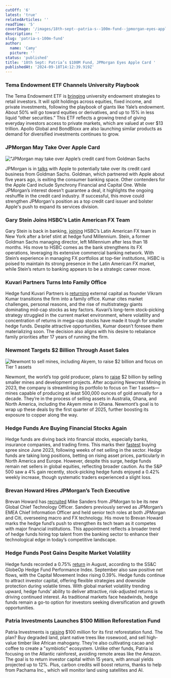 ```yaml
---
cutOff: '6'
latest: 'true'
relatedArticles: ''
readTime: '5'
coverImage: '/images/18th-sept--patria-s--100m-fund--jpmorgan-eyes-apple-card-a-c5Nz.jpg'
description: ''
slug: 'patria-s-100m-fund'
author:
  name: 'Camy'
  picture: ''
status: 'published'
title: '18th Sept: Patria’s $100M Fund, JPMorgan Eyes Apple Card '
publishedAt: '2024-09-18T14:12:39.919Z'
---
```


### Tema Endowment ETF Channels University Playbook

The Tema Endowment ETF is [bringing](https://www.bnnbloomberg.ca/investing/etfs/2024/09/17/an-endowment-etf-plans-to-ride-wall-streets-private-asset-craze/) university endowment strategies to retail investors. It will split holdings across equities, fixed income, and private investments, following the playbook of giants like Yale’s endowment. About 50% will go toward equities or derivatives, and up to 15% in less liquid “other securities.” This ETF reflects a growing trend of giving everyday investors access to private markets, which are valued at over $13 trillion. Apollo Global and BondBloxx are also launching similar products as demand for diversified investments continues to grow.

### JPMorgan May Take Over Apple Card

!["JPMorgan may take over Apple’s credit card from Goldman Sachs](/images/18th-sept--patria-s--100m-fund--jpmorgan-eyes-apple-card-a-M1ND.jpg)

JPMorgan is in [talks](https://www.bnnbloomberg.ca/business/company-news/2024/09/17/jpmorgan-joins-suitors-for-apple-card-that-goldman-wants-to-shed/) with Apple to potentially take over its credit card business from Goldman Sachs. Goldman, which partnered with Apple about five years ago, is exiting the consumer banking space. Other contenders for the Apple Card include Synchrony Financial and Capital One. While JPMorgan’s interest doesn’t guarantee a deal, it highlights the ongoing reshuffle in the credit card industry. If successful, this move could strengthen JPMorgan's position as a top credit card issuer and bolster Apple's push to expand its services division.

### Gary Stein Joins HSBC’s Latin American FX Team

Gary Stein is back in banking, [joining](https://www.hedgeweek.com/ex-goldman-sachs-md-goes-back-to-banking-with-hsbc-after-brief-millennium-stay/#:~:text=Gary%20Stein%2C%20a%20former%20managing,a%20report%20by%20eFinancial%20Careers.) HSBC’s Latin American FX team in New York after a brief stint at hedge fund Millennium. Stein, a former Goldman Sachs managing director, left Millennium after less than 18 months. His move to HSBC comes as the bank strengthens its FX operations, leveraging its extensive commercial banking network. With Stein’s experience in managing FX portfolios at top-tier institutions, HSBC is poised to maintain its strong presence in the Latin American FX market, while Stein’s return to banking appears to be a strategic career move.

### Kuvari Partners Turns Into Family Office

Hedge fund Kuvari Partners is [returning](https://www.bnnbloomberg.ca/business/company-news/2024/09/17/vikram-kumars-hedge-fund-kuvari-to-return-external-capital/) external capital as founder Vikram Kumar transitions the firm into a family office. Kumar cites market challenges, personal reasons, and the rise of multistrategy giants dominating mid-cap stocks as key factors. Kuvari’s long-term stock-picking strategy struggled in the current market environment, where volatility and concentration of returns in mega-cap stocks have made it tough for smaller hedge funds. Despite attractive opportunities, Kumar doesn’t foresee them materializing soon. The decision also aligns with his desire to rebalance family priorities after 17 years of running the firm.

### Newmont Targets $2 Billion Through Asset Sales

![Newmont to sell mines, including Akyem, to raise $2 billion and focus on Tier 1 assets](/images/18th-sept--patria-s--100m-fund--jpmorgan-eyes-apple-card-b-c1OT.jpg)

Newmont, the world’s top gold producer, plans to [raise](https://www.bnnbloomberg.ca/investing/2024/09/17/newmont-is-on-track-to-get-at-least-2-billion-from-asset-sales-coo-says/) $2 billion by selling smaller mines and development projects. After acquiring Newcrest Mining in 2023, the company is streamlining its portfolio to focus on Tier 1 assets—mines capable of producing at least 500,000 ounces of gold annually for a decade. They’re in the process of selling assets in Australia, Ghana, and North America, including the Akyem mine in Ghana. Newmont’s goal is to wrap up these deals by the first quarter of 2025, further boosting its exposure to copper along the way.

### Hedge Funds Are Buying Financial Stocks Again

Hedge funds are diving back into financial stocks, especially banks, insurance companies, and trading firms. This marks their [fastest](https://www.hedgeweek.com/hedge-funds-switch-focus-to-financial-sector-stocks/#:~:text=Hedge%20funds%20have%20returned%20to,brokerage%20division%20at%20Goldman%20Sachs.) buying spree since June 2023, following weeks of net selling in the sector. Hedge funds are taking long positions, betting on rising asset prices, particularly in North America and Europe. However, despite this surge, hedge funds remain net sellers in global equities, reflecting broader caution. As the S&P 500 saw a 4% gain recently, stock-picking hedge funds enjoyed a 0.42% weekly increase, though systematic traders experienced a slight loss.

### Brevan Howard Hires JPMorgan’s Tech Executive

Brevan Howard has [recruited](https://www.hedgeweek.com/brevan-howard-taps-jpmorgan-technologist-for-cto-role/#:~:text=Brevan%20Howard%20has%20become%20the,a%20report%20by%20eFinancial%20Careers.) Mike Sanders from JPMorgan to be its new Global Chief Technology Officer. Sanders previously served as JPMorgan’s EMEA Chief Information Officer and held senior tech roles at both JPMorgan and Citi, overseeing macro and FX technology. His move to Brevan Howard marks the hedge fund’s push to strengthen its tech team as it competes with major financial institutions. This appointment reflects a broader trend of hedge funds hiring top talent from the banking sector to enhance their technological edge in today’s competitive landscape.

### Hedge Funds Post Gains Despite Market Volatility

Hedge funds recorded a 0.75% [return](https://www.hedgeweek.com/hedge-funds-up-0-75-in-august-says-ssc-globeop/#:~:text=Hedge%20funds%20advanced%200.75%25%20in,%2C%20advanced%200.39%25%20for%20September.) in August, according to the SS&C GlobeOp Hedge Fund Performance Index. September also saw positive net flows, with the Capital Movement Index rising 0.39%. Hedge funds continue to attract investor capital, offering flexible strategies and downside protection during volatile times. With global market volatility trending upward, hedge funds’ ability to deliver attractive, risk-adjusted returns is driving continued interest. As traditional markets face headwinds, hedge funds remain a go-to option for investors seeking diversification and growth opportunities.

### Patria Investments Launches $100 Million Reforestation Fund

Patria Investments is [raising](https://www.bnnbloomberg.ca/investing/commodities/2024/09/17/alternative-investment-firm-launches-brazil-reforestation-fund/) $100 million for its first reforestation fund. The plan? Buy degraded land, plant native trees like rosewood, and sell high-value timber like African mahogany. They’re also cultivating cacao and coffee to create a "symbiotic" ecosystem. Unlike other funds, Patria is focusing on the Atlantic rainforest, avoiding remote areas like the Amazon. The goal is to return investor capital within 15 years, with annual yields projected up to 12%. Plus, carbon credits will boost returns, thanks to help from Pachama Inc., which will monitor land using satellites and AI.